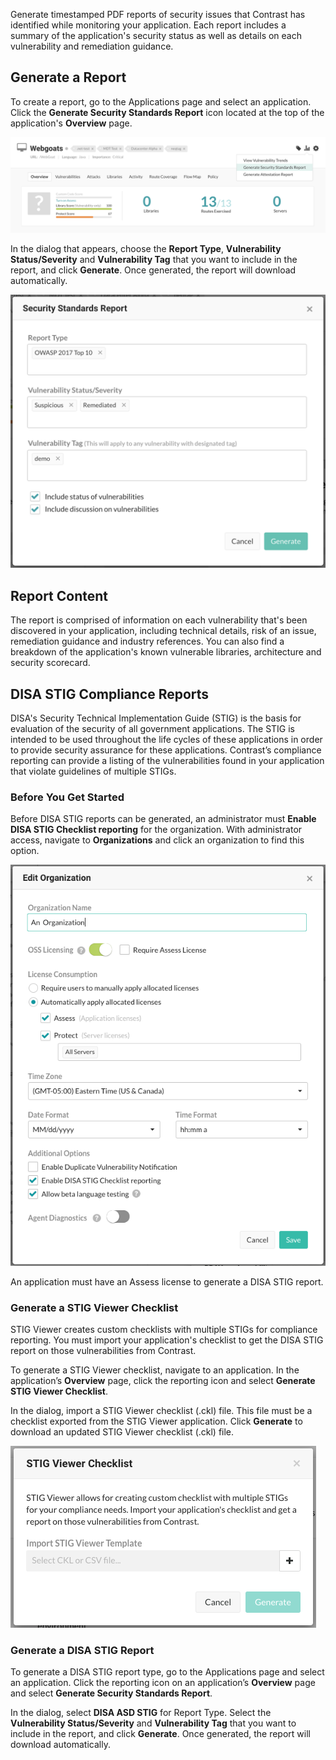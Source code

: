 <!--
title: "Compliance Reports"
description: "Overview of vulnerability PDF reports"
tags: "user reports compliance security standards PDF"
-->

Generate timestamped PDF reports of security issues that Contrast has identified while monitoring your application. Each report includes a summary of the application's security status as well as details on each vulnerability and remediation guidance. 

## Generate a Report

To create a report, go to the Applications page and select an application. Click the **Generate Security Standards Report** icon located at the top of the application's **Overview** page.

<a href="assets/images/Security-standards-report-menu.png" rel="lightbox" title="Generate a compliance report from the application Overview"><img class="thumbnail" src="assets/images/Security-standards-report-menu.png"/></a>

In the dialog that appears, choose the **Report Type**, **Vulnerability Status/Severity** and **Vulnerability Tag** that you want to include in the report, and click **Generate**. Once generated, the report will download automatically.

<a href="assets/images/Generate-security-report.png" rel="lightbox" title="Generate Report Dialog"><img class="thumbnail" src="assets/images/Generate-security-report.png"/></a> 

## Report Content

The report is comprised of information on each vulnerability that's been discovered in your application, including technical details, risk of an issue, remediation guidance and industry references. You can also find a breakdown of the application's known vulnerable libraries, architecture and security scorecard.

## DISA STIG Compliance Reports

DISA's Security Technical Implementation Guide (STIG) is the basis for evaluation of the security of all government applications. The STIG is intended to be used throughout the life cycles of these applications in order to provide security assurance for these applications. Contrast’s compliance reporting can provide a listing of the vulnerabilities found in your application that violate guidelines of multiple STIGs.

### Before You Get Started

Before DISA STIG reports can be generated, an administrator must **Enable DISA STIG Checklist reporting** for the organization. With administrator access, navigate to **Organizations** and click an organization to find this option. 

<a href="assets/images/Enable_STIG_reporting.png" rel="lightbox" title="Enable DISA STIG reporting"><img class="thumbnail" src="assets/images/Enable_STIG_reporting.png"/></a> 

An application must have an Assess license to generate a DISA STIG report.

### Generate a STIG Viewer Checklist

STIG Viewer creates custom checklists with multiple STIGs for compliance reporting. You must import your application's checklist to get the DISA STIG report on those vulnerabilities from Contrast.

To generate a STIG Viewer checklist, navigate to an application. In the application’s **Overview** page, click the reporting icon and select **Generate STIG Viewer Checklist**. 

In the dialog, import a STIG Viewer checklist (.ckl) file. This file must be a checklist exported from the STIG Viewer application. Click **Generate** to download an updated STIG Viewer checklist (.ckl) file.

<a href="assets/images/STIG_dialog.png" rel="lightbox" title="Generate a DISA STIG checklist"><img class="thumbnail" src="assets/images/STIG_dialog.png"/></a> 

### Generate a DISA STIG Report

To generate a DISA STIG report type, go to the Applications page and select an application. Click the reporting icon on an application’s **Overview** page and select **Generate Security Standards Report**. 

In the dialog, select **DISA ASD STIG** for Report Type. Select the **Vulnerability Status/Severity** and **Vulnerability Tag** that you want to include in the report, and click **Generate**. Once generated, the report will download automatically.
